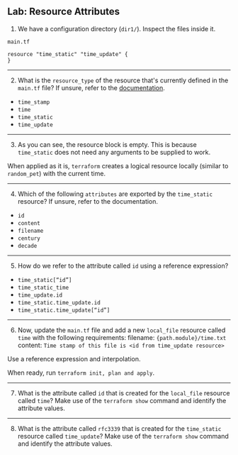 ## Lab: Resource Attributes

1. We have a configuration directory (`dir1/`). Inspect the files inside it.

`main.tf`
```hcl
resource "time_static" "time_update" {
}
```

- - -

2. What is the `resource_type` of the resource that's currently defined in the `main.tf` file?
If unsure, refer to the [documentation](https://registry.terraform.io/providers/hashicorp/time/latest/docs/resources/offset).
* `time_stamp`
* `time`
* `time_static`
* `time_update`

- - -

3. As you can see, the resource block is empty. This is because `time_static` does not need any arguments to be supplied to work.

When applied as it is, `terraform` creates a logical resource locally (similar to `random_pet`) with the current time.


- - -

4. Which of the following `attributes` are exported by the `time_static` resource?
If unsure, refer to the documentation.
* `id`
* `content`
* `filename`
* `century`
* `decade`
- - -

5. How do we refer to the attribute called `id` using a reference expression?

* `time_static[“id”]`
* `time_static_time`
* `time_update.id`
* `time_static.time_update.id`
* `time_static.time_update[“id”]`

- - -

6. Now, update the `main.tf` file and add a new `local_file` resource called `time` with the following requirements:
filename: `{path.module}/time.txt`
content: `Time stamp of this file is <id from time_update resource>`


 Use a reference expression and interpolation.

When ready, run `terraform init, plan and apply`.

- - -

7. What is the attribute called `id` that is created for the `local_file` resource called `time`?
Make use of the `terraform show` command and identify the attribute values.

- - -

8. What is the attribute called `rfc3339` that is created for the `time_static` resource called `time_update`?
Make use of the `terraform show` command and identify the attribute values.

